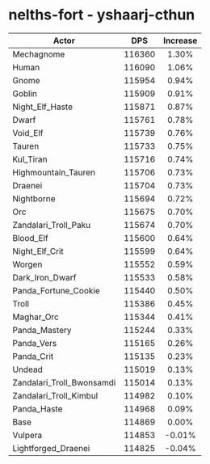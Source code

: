 # nelths-fort - yshaarj-cthun
| Actor | DPS | Increase |
|---|:---:|:---:|
|Mechagnome|116360|1.30%|
|Human|116090|1.06%|
|Gnome|115954|0.94%|
|Goblin|115909|0.91%|
|Night_Elf_Haste|115871|0.87%|
|Dwarf|115761|0.78%|
|Void_Elf|115739|0.76%|
|Tauren|115733|0.75%|
|Kul_Tiran|115716|0.74%|
|Highmountain_Tauren|115706|0.73%|
|Draenei|115704|0.73%|
|Nightborne|115694|0.72%|
|Orc|115675|0.70%|
|Zandalari_Troll_Paku|115674|0.70%|
|Blood_Elf|115600|0.64%|
|Night_Elf_Crit|115599|0.64%|
|Worgen|115552|0.59%|
|Dark_Iron_Dwarf|115533|0.58%|
|Panda_Fortune_Cookie|115440|0.50%|
|Troll|115386|0.45%|
|Maghar_Orc|115344|0.41%|
|Panda_Mastery|115244|0.33%|
|Panda_Vers|115165|0.26%|
|Panda_Crit|115135|0.23%|
|Undead|115019|0.13%|
|Zandalari_Troll_Bwonsamdi|115014|0.13%|
|Zandalari_Troll_Kimbul|114982|0.10%|
|Panda_Haste|114968|0.09%|
|Base|114869|0.00%|
|Vulpera|114853|-0.01%|
|Lightforged_Draenei|114825|-0.04%|
